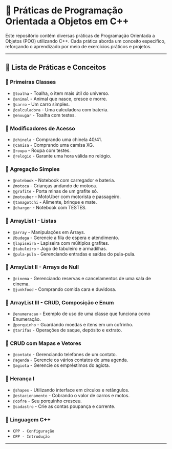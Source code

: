 # 📘 Práticas de Programação Orientada a Objetos em C++

Este repositório contém diversas práticas de Programação Orientada a Objetos (POO) utilizando C++. Cada prática aborda um conceito específico, reforçando o aprendizado por meio de exercícios práticos e projetos.

---

## 📌 Lista de Práticas e Conceitos

### 🔹 Primeiras Classes
- `@toalha` - Toalha, o item mais útil do universo.
- `@animal` - Animal que nasce, cresce e morre.
- `@carro` - Um carro simples.
- `@calculadora` - Uma calculadora com bateria.
- `@enxugar` - Toalha com testes.

### 🔹 Modificadores de Acesso
- `@chinela` - Comprando uma chinela 40/41.
- `@camisa` - Comprando uma camisa XG.
- `@roupa` - Roupa com testes.
- `@relogio` - Garante uma hora válida no relógio.

### 🔹 Agregação Simples
- `@notebook` - Notebook com carregador e bateria.
- `@motoca` - Crianças andando de motoca.
- `@grafite` - Porta minas de um grafite só.
- `@motouber` - MotoUber com motorista e passageiro.
- `@tamagotchi` - Alimente, brinque e mate.
- `@charger` - Notebook com TESTES.

### 🔹 ArrayList I - Listas
- `@array` - Manipulações em Arrays.
- `@budega` - Gerencie a fila de espera e atendimento.
- `@lapiseira` - Lapiseira com múltiplos grafites.
- `@tabuleiro` - Jogo de tabuleiro e armadilhas.
- `@pula-pula` - Gerenciando entradas e saídas do pula-pula.

### 🔹 ArrayList II - Arrays de Null
- `@cinema` - Gerenciando reservas e cancelamentos de uma sala de cinema.
- `@junkfood` - Comprando comida cara e duvidosa.

### 🔹 ArrayList III - CRUD, Composição e Enum
- `@enumeracao` - Exemplo de uso de uma classe que funciona como Enumeração.
- `@porquinho` - Guardando moedas e itens em um cofrinho.
- `@tarifas` - Operações de saque, depósito e extrato.

### 🔹 CRUD com Mapas e Vetores
- `@contato` - Gerenciando telefones de um contato.
- `@agenda` - Gerencie os vários contatos de uma agenda.
- `@agiota` - Gerencie os empréstimos do agiota.

### 🔹 Herança I
- `@shapes` - Utilizando interface em círculos e retângulos.
- `@estacionamento` - Cobrando o valor de carros e motos.
- `@cofre` - Seu porquinho cresceu.
- `@cadastro` - Crie as contas poupança e corrente.

### 🔹 Linguagem C++
- `CPP - Configuração`
- `CPP - Introdução`

---

